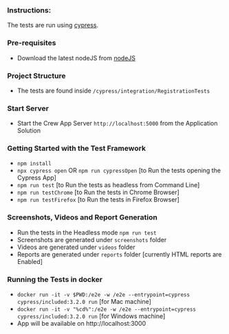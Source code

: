 ### Instructions:

The tests are run using  [cypress](https://github.com/cypress-io/cypress).

### Pre-requisites

- Download the latest nodeJS from [nodeJS](https://nodejs.org/en/)

### Project Structure

- The tests are found inside ```/cypress/integration/RegistrationTests```

### Start Server

- Start the Crew App Server ```http://localhost:5000``` from the Application Solution

### Getting Started with the Test Framework

- ```npm install```
- ```npx cypress open``` OR ```npm run cypressOpen``` [to Run the tests opening the Cypress App]
- ```npm run test``` [to Run the tests as headless from Command Line] 
- ```npm run testChrome``` [to  Run the tests in Chrome Browser]
- ```npm run testFirefox``` [to  Run the tests in Firefox Browser]

### Screenshots, Videos and Report Generation

- Run the tests in the Headless mode ```npm run test```
- Screenshots are generated under ```screenshots``` folder 
- Videos are generated under ```videos``` folder
- Reports are generated under ```reports``` folder [currently HTML reports are Enabled]

### Running the Tests in docker

- ```docker run -it -v $PWD:/e2e -w /e2e --entrypoint=cypress cypress/included:3.2.0 run``` [for Mac machine]
- ```docker run -it -v "%cd%":/e2e -w /e2e --entrypoint=cypress cypress/included:3.2.0 run``` [for Windows machine]
- App will be available on http://localhost:3000
